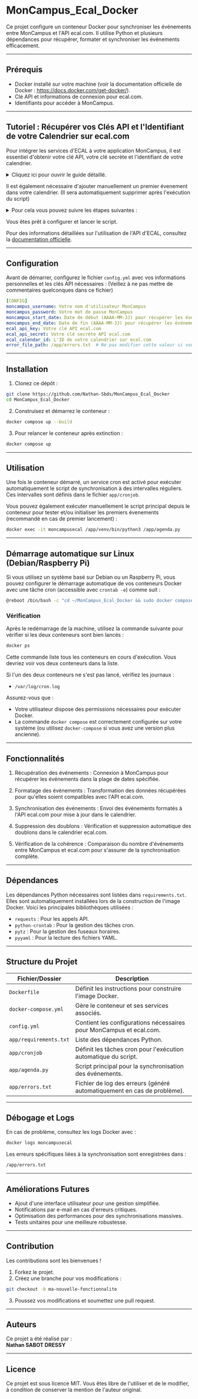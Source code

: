 # MonCampus_Ecal_Docker

Ce projet configure un conteneur Docker pour synchroniser les événements entre MonCampus et l'API ecal.com. Il utilise Python et plusieurs dépendances pour récupérer, formater et synchroniser les événements efficacement.

---

## Prérequis

- Docker installé sur votre machine (voir la documentation officielle de Docker : https://docs.docker.com/get-docker/).
- Clé API et informations de connexion pour ecal.com.
- Identifiants pour accéder à MonCampus.

---

## Tutoriel : Récupérer vos Clés API et l'Identifiant de votre Calendrier sur ecal.com

Pour intégrer les services d'ECAL à votre application MonCampus, il est essentiel d'obtenir votre clé API, votre clé secrète et l'identifiant de votre calendrier. 

<details>
  <summary>Cliquez ici pour ouvrir le guide détaillé.</summary>

### Étape 1 : Créer un Compte sur ecal.com
1. **Accédez au site officiel d'ECAL** : Rendez-vous sur [ecal.com](https://ecal.com).
2. **Inscription** : Cliquez sur `Start Free Trial` ou `Login` si vous avez déjà un compte.
3. **Complétez l'inscription** : Fournissez les informations requises pour créer votre compte.

### Étape 2 : Accéder à la Section Développeur
1. **Connexion** : Connectez-vous à votre compte ECAL.
2. **Accédez à la section Développeur** : Dans le tableau de bord, naviguez vers `Developers` puis `API Keys`.

### Étape 3 : Récupérer votre Clé API et Clé Secrète
1. **Clé API** : Une clé est créée par défaut. La colonne `Key` vous permettra de récupérer la clé API.
2. **Clé Secrète** : Le cadenas présent à côté de la clé API vous permettra de récupérer la clé secrète. Cette étape est primordiale.

### Étape 4 : Créer un Calendrier
1. **Accéder à la Section Calendrier** : Dans le tableau de bord, naviguez vers `Schedules & Events` puis `Add Schedule`.
2. **Créer un Calendrier** : Sélectionnez `Manual Entry` puis fournissez les informations requises pour créer votre calendrier.

### Étape 5 : Récupérer l'Identifiant du Calendrier
1. **Gérer les Événements** : Cliquez sur la roue dentée de réglages nommée `Manage Events`.
2. **Identifier l'Identifiant** : L'identifiant se trouve dans le fil d'Ariane en haut de l'écran, entre `Schedules` et `Events`. Il est composé de 24 caractères au format hexadécimal.

### Étape 6 : Insérer les Informations dans `config.yml`
Après avoir récupéré ces éléments, vous pouvez les insérer dans votre fichier `config.yml` pour configurer votre application.

### Étape 7 : Mettre le Calendrier en Ligne
1. **Gérer les Calendriers** : Dans le tableau de bord, naviguez vers `Schedules & Events` puis `Manage Schedules`.
2. **Mettre en Ligne** : Sélectionnez le calendrier nouvellement créé puis cliquez sur le bouton vert nommé `Set Live`.

### Étape 8 : Récupérer le Lien du Calendrier
1. **Ajouter un Display** : Dans le tableau de bord, naviguez vers `Displays` puis `Add Display`.
2. **Configurer le Display** : Sélectionnez `Button Display` puis fournissez les informations requises pour créer votre calendrier. Le Display ID peut être une valeur aléatoire.
3. **Associer le Calendrier** : Dans l'onglet `Schedules`, choisissez `Only show these Schedules` et sélectionnez le calendrier à partager. Il est recommandé de sélectionner `Enable Auto-subscribe`.
4. **Options** : Dans l'onglet `Options`, vous pouvez modifier diverses options. Il est recommandé de désactiver `Welcome Message` et `Sharing`, mais cela n'est pas obligatoire.
5. **Enregistrer** : Cliquez sur le bouton `Save`.
6. **Mettre en Ligne** : Sélectionnez le bouton nouvellement créé puis cliquez sur le bouton vert nommé `Set Live`.
7. **Obtenir le Lien** : Un lien est disponible en cliquant sur l'icône `<>` nommée `Button Code` dans l'onglet `App`.
8. **QR Code** : Un QR Code est également disponible depuis l'icône correspondante nommée `View Button QR Code`.

Vous êtes maintenant prêt à partager et utiliser votre calendrier. Il est désormais possible de s'y abonner depuis n'importe quel appareil compatible.
</details>

Il est également nécessaire d'ajouter manuellement un premier évenement dans votre calendrier. (Il sera automatiquement supprimer après l'exécution du script) <details>
  <summary>Pour cela vous pouvez suivre les étapes suivantes :</summary>
  
1. **Gérer les Calendriers** : Dans le tableau de bord, naviguez vers `Schedules & Events` puis `Manage Schedules`.
2. **Gérer les Événements** : Cliquez sur la roue dentée de réglages nommée `Manage Events`.
3. **Créer un évenement** : Cliquez sur le bouton vert nommée `Add` et remplissez les informations de l'onglet `Event Details`.
4. **Enregistrer l'évenement** : Appuyez sur `Save`, votre évenement est maintenant créé.
5. **Mettre en Ligne** : Sélectionnez l'évenement nouvellement créé puis cliquez sur le bouton vert nommé `Set Live`.
  </details>

Vous êtes prêt à configurer et lancer le script.

Pour des informations détaillées sur l'utilisation de l'API d'ECAL, consultez la [documentation officielle](https://docs.ecal.com/reference/apiv2.html).

---

## Configuration

Avant de démarrer, configurez le fichier `config.yml` avec vos informations personnelles et les clés API nécessaires : (Veillez à ne pas mettre de commentaires quelconques dans ce fichier) 

```yaml
[CONFIG]
moncampus_username: Votre nom d'utilisateur MonCampus  
moncampus_password: Votre mot de passe MonCampus  
moncampus_start_date: Date de début (AAAA-MM-JJ) pour récupérer les événements MonCampus  
moncampus_end_date: Date de fin (AAAA-MM-JJ) pour récupérer les événements MonCampus  
ecal_api_key: Votre clé API ecal.com  
ecal_api_secret: Votre clé secrète API ecal.com  
ecal_calendar_id: L'ID de votre calendrier sur ecal.com  
error_file_path: /app/errors.txt  # Ne pas modifier cette valeur si vous ne savez pas ce que vous faites  
```

---

## Installation

1. Clonez ce dépôt :  
```bash
git clone https://github.com/Nathan-Sbds/MonCampus_Ecal_Docker 
cd MonCampus_Ecal_Docker 
``` 

2. Construisez et démarrez le conteneur :  
```bash
docker compose up --build  
```
3. Pour relancer le conteneur après extinction :  
```bash
docker compose up  
```

---

## Utilisation

Une fois le conteneur démarré, un service cron est activé pour exécuter automatiquement le script de synchronisation à des intervalles réguliers. Ces intervalles sont définis dans le fichier `app/cronjob`.

Vous pouvez également exécuter manuellement le script principal depuis le conteneur pour tester et/ou initialiser les premiers évenements (recommandé en cas de premier lancement) :  
```bash
docker exec -it moncampusecal /app/venv/bin/python3 /app/agenda.py 
```

---

## Démarrage automatique sur Linux (Debian/Raspberry Pi)

Si vous utilisez un système basé sur Debian ou un Raspberry Pi, vous pouvez configurer le démarrage automatique de vos conteneurs Docker avec une tâche cron (accessible avec `crontab -e`) comme suit :  

```bash
@reboot /bin/bash -c "cd ~/MonCampus_Ecal_Docker && sudo docker compose up -d >> /var/log/cron.log 2>&1"
```

### Vérification

Après le redémarrage de la machine, utilisez la commande suivante pour vérifier si les deux conteneurs sont bien lancés :  
```bash
docker ps
```
Cette commande liste tous les conteneurs en cours d'exécution. Vous devriez voir vos deux conteneurs dans la liste.  

Si l'un des deux conteneurs ne s'est pas lancé, vérifiez les journaux :  
- `/var/log/cron.log`

Assurez-vous que :  
- Votre utilisateur dispose des permissions nécessaires pour exécuter Docker.  
- La commande `docker compose` est correctement configurée sur votre système (ou utilisez `docker-compose` si vous avez une version plus ancienne).  

---

## Fonctionnalités

1. Récupération des événements :
   Connexion à MonCampus pour récupérer les événements dans la plage de dates spécifiée.  

2. Formatage des événements :
   Transformation des données récupérées pour qu'elles soient compatibles avec l'API ecal.com.  

3. Synchronisation des événements :
   Envoi des événements formatés à l'API ecal.com pour mise à jour dans le calendrier.  

4. Suppression des doublons :
   Vérification et suppression automatique des doublons dans le calendrier ecal.com.  

5. Vérification de la cohérence :
   Comparaison du nombre d'événements entre MonCampus et ecal.com pour s'assurer de la synchronisation complète.  

---

## Dépendances

Les dépendances Python nécessaires sont listées dans `requirements.txt`. Elles sont automatiquement installées lors de la construction de l'image Docker. Voici les principales bibliothèques utilisées :  

- `requests` : Pour les appels API.  
- `python-crontab` : Pour la gestion des tâches cron.  
- `pytz` : Pour la gestion des fuseaux horaires.  
- `pyyaml` : Pour la lecture des fichiers YAML.  

---

## Structure du Projet

| Fichier/Dossier | Description |
|---------------- | -----------   |
| `Dockerfile` | Définit les instructions pour construire l'image Docker.   |
| `docker-compose.yml` | Gère le conteneur et ses services associés.   |
| `config.yml` | Contient les configurations nécessaires pour MonCampus et ecal.com.   |
| `app/requirements.txt` | Liste des dépendances Python.   |
| `app/cronjob` | Définit les tâches cron pour l'exécution automatique du script. | 
| `app/agenda.py` | Script principal pour la synchronisation des événements.   |
| `app/errors.txt` | Fichier de log des erreurs (généré automatiquement en cas de problème).   |

---

## Débogage et Logs

En cas de problème, consultez les logs Docker avec :  
```bash
docker logs moncampusecal
```

Les erreurs spécifiques liées à la synchronisation sont enregistrées dans :  
```bash
/app/errors.txt  
```

---

## Améliorations Futures

- Ajout d'une interface utilisateur pour une gestion simplifiée.  
- Notifications par e-mail en cas d'erreurs critiques.  
- Optimisation des performances pour des synchronisations massives.  
- Tests unitaires pour une meilleure robustesse.  

---

## Contribution

Les contributions sont les bienvenues !  
1. Forkez le projet.  
2. Créez une branche pour vos modifications :  
```bash
git checkout -b ma-nouvelle-fonctionnalite  
```
3. Poussez vos modifications et soumettez une pull request.  

---

## Auteurs

Ce projet a été réalisé par :  
**Nathan SABOT DRESSY**

---

## Licence

Ce projet est sous licence MIT. Vous êtes libre de l'utiliser et de le modifier, à condition de conserver la mention de l'auteur original.  
